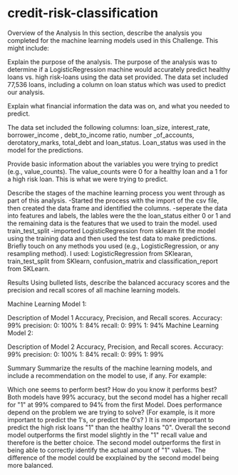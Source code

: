 # credit-risk-classification

Overview of the Analysis
In this section, describe the analysis you completed for the machine learning models used in this Challenge. This might include:

Explain the purpose of the analysis. The purpose of the analysis was to determine if a LogisticRegression machine would accurately predict healthy loans vs. high risk-loans using the data set provided. The data set included 77,536 loans, including a column on loan status which was used to predict our analysis.

Explain what financial information the data was on, and what you needed to predict.

The data set included the following columns: loan_size, interest_rate, borrower_income , debt_to_income ratio, number _of_accounts, derotatory_marks, total_debt and loan_status. Loan_status was used in the model for the predictions.

Provide basic information about the variables you were trying to predict (e.g., value_counts).
The value_counts were 0 for a healthy loan and a 1 for a high risk loan. This is what we were trying to predict.

Describe the stages of the machine learning process you went through as part of this analysis. -Started the process with the import of the csv file, then created the data frame and identified the columns. -seperate the data into features and labels, the lables were the the loan_status either 0 or 1 and the remaining data is the features that we used to train the model.
used train_test_split -imported LogisticRegression from sklearn
fit the model using the training data and then used the test data to make predictions.
Briefly touch on any methods you used (e.g., LogisticRegression, or any resampling method).
I used: LogisticRegression from SKlearan, train_test_split from SKlearn, confusion_matrix and classification_report from SKLearn.

Results
Using bulleted lists, describe the balanced accuracy scores and the precision and recall scores of all machine learning models.

Machine Learning Model 1:

Description of Model 1 Accuracy, Precision, and Recall scores. Accuracy: 99% precision: 0: 100% 1: 84% recall: 0: 99% 1: 94%
Machine Learning Model 2:

Description of Model 2 Accuracy, Precision, and Recall scores.
Accuracy: 99% precision: 0: 100% 1: 84% recall: 0: 99% 1: 99%

Summary
Summarize the results of the machine learning models, and include a recommendation on the model to use, if any. For example:

Which one seems to perform best? How do you know it performs best? Both models have 99% accuracy, but the second model has a higher recall for "1" at 99% compared to 94% from the first Model.
Does performance depend on the problem we are trying to solve? (For example, is it more important to predict the 1's, or predict the 0's? ) It is more important to predict the high risk loans "1" than the healthy loans "0".
Overall the second model outperforms the first model slightly in the "1" recall value and therefore is the better choice. The second model outperforms the first in being able to correctly identify the actual amount of "1" values. The difference of the model could be exxplained by the second model being more balanced.
